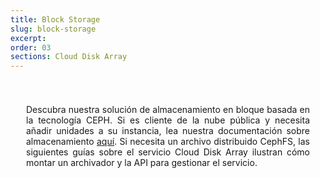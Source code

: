 ```yaml
---
title: Block Storage
slug: block-storage
excerpt:
order: 03
sections: Cloud Disk Array
---
```


<style>
#page {
  display: flex !important;
  flex-direction:column-reverse !important;
}
#customProductIndex {
padding:25px;
}
#customProductIndex p {
text-align:justify;
}

</style>

<div id="customProductIndex">

<p>Descubra nuestra solución de almacenamiento en bloque basada en la tecnología CEPH. Si es cliente de la nube pública y necesita añadir unidades a su instancia, lea nuestra documentación sobre almacenamiento <a href="https://docs.ovh.com/us/es/public-cloud/">aquí</a>. Si necesita un archivo distribuido CephFS, las siguientes guías sobre el servicio Cloud Disk Array ilustran cómo montar un archivador y la API para gestionar el servicio.</p>

</div>
